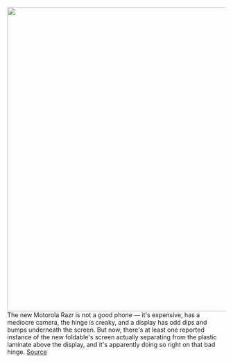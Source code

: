 <img src='https://cdn.vox-cdn.com/thumbor/kEGsaQF3KaS0F647TRVR570TWBU=/0x0:2040x1360/1200x800/filters:focal(889x708:1215x1034)/cdn.vox-cdn.com/uploads/chorus_image/image/66326705/awhite_200210_3893_0016.0.jpg' width='700px' /><br/>
The new Motorola Razr is not a good phone — it's expensive, has a mediocre camera, the hinge is creaky, and a display has odd dips and bumps underneath the screen. But now, there's at least one reported instance of the new foldable's screen actually separating from the plastic laminate above the display, and it's apparently doing so right on that bad hinge.
<a href='https://www.theverge.com/2020/2/17/21141471/motorola-razr-screen-peeling-right-on-the-fold-input'> Source <a/>